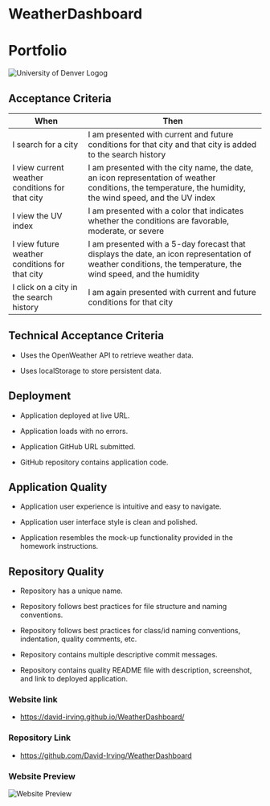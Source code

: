 # WeatherDashboard
# Portfolio
![University of Denver Logog](https://d92mrp7hetgfk.cloudfront.net/images/sites/misc/denver-switchup-thumbnail-a/original.png?1560210160)
## Acceptance Criteria
 |When       | Then
 | --------- |--------
 | I search for a city | I am presented with current and future conditions for that city and that city is added to the search history 
 | I view current weather conditions for that city |I am presented with the city name, the date, an icon representation of weather conditions, the temperature, the humidity, the wind speed, and the UV index 
 | I view the UV index | I am presented with a color that indicates whether the conditions are favorable, moderate, or severe 
 | I view future weather conditions for that city | I am presented with a 5-day forecast that displays the date, an icon representation of weather conditions, the temperature, the wind speed, and the humidity
| I click on a city in the search history | I am again presented with current and future conditions for that city 
 ## Technical Acceptance Criteria
* Uses the OpenWeather API to retrieve weather data.

* Uses localStorage to store persistent data.

## Deployment
* Application deployed at live URL.

* Application loads with no errors.

* Application GitHub URL submitted.

* GitHub repository contains application code.
## Application Quality
* Application user experience is intuitive and easy to navigate.

* Application user interface style is clean and polished.

* Application resembles the mock-up functionality provided in the homework instructions.
## Repository Quality
* Repository has a unique name.

* Repository follows best practices for file structure and naming conventions.

* Repository follows best practices for class/id naming conventions, indentation, quality comments, etc.

* Repository contains multiple descriptive commit messages.

* Repository contains quality README file with description, screenshot, and link to deployed application.

### Website link
* https://david-irving.github.io/WeatherDashboard/

### Repository Link
* https://github.com/David-Irving/WeatherDashboard

### Website Preview
![Website Preview](https://github.com/David-Irving/Portfolio/blob/main/Images/WeatherDashboard.png)